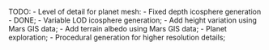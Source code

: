 TODO:
    - Level of detail for planet mesh:
        - Fixed depth icosphere generation - DONE;
        - Variable LOD icosphere generation;
    - Add height variation using Mars GIS data;
    - Add terrain albedo using Mars GIS data;
    - Planet exploration;
    - Procedural generation for higher resolution details;
